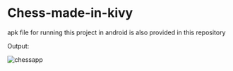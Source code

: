 # Chess-made-in-kivy

apk file for running this project in android is also provided in this repository

Output:


![chessapp](https://user-images.githubusercontent.com/76532702/112681233-6b36f580-8e94-11eb-9724-4cfedff9c9e3.gif)
